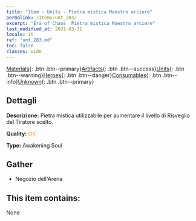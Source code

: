 ```yaml
---
title: "Item - Units - Pietra mistica Maestro arciere"
permalink: /Items/unt_283/
excerpt: "Era of Chaos  Pietra mistica Maestro arciere"
last_modified_at: 2021-03-31
locale: it
ref: "unt_283.md"
toc: false
classes: wide
---
```

 [Materials](/it/Items/){: .btn .btn--primary}[Artifacts](/it/Items/Artifacts/){: .btn .btn--success}[Units](/it/Items/Units/){: .btn .btn--warning}[Heroes](/it/Items/Heroes/){: .btn .btn--danger}[Consumables](/it/Items/Consumables/){: .btn .btn--info}[Unknown](/it/Items/Unknown/){: .btn .btn--primary}

## Dettagli
 **Descrizione:** Pietra mistica utilizzabile per aumentare il livello di Risveglio del Tiratore scelto.

 **Quality:** <span style="color: #FF8C00">OK</span>

 **Type:** Awakening Soul

## Gather

*    Negozio dell'Arena 

## This item contains:

  None

